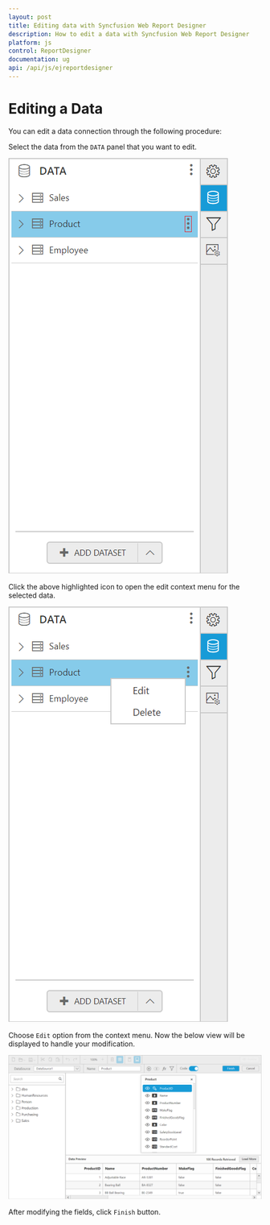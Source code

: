 ```yaml
---
layout: post
title: Editing data with Syncfusion Web Report Designer
description: How to edit a data with Syncfusion Web Report Designer
platform: js
control: ReportDesigner
documentation: ug
api: /api/js/ejreportdesigner
---
```


# Editing a Data

You can edit a data connection through the following procedure:

Select the data from the `DATA` panel that you want to edit.

![](Edit-Data-Images/Editing-Dataset.png)

Click the above highlighted icon to open the edit context menu for the selected data.

![](Edit-Data-Images/Edit-ContextDST.png)

Choose `Edit` option from the context menu. Now the below view will be displayed to handle your modification.

![](Edit-Data-Images/Edit-WindowDST.png)

After modifying the fields, click `Finish` button.